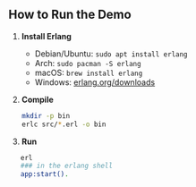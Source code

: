 ## How to Run the Demo

1. **Install Erlang**

   - Debian/Ubuntu: `sudo apt install erlang`
   - Arch: `sudo pacman -S erlang`
   - macOS: `brew install erlang`
   - Windows: [erlang.org/downloads](https://www.erlang.org/downloads)

2. **Compile**
   ```bash
   mkdir -p bin
   erlc src/*.erl -o bin

3. **Run**
```bash
   erl
   ### in the erlang shell
   app:start().
